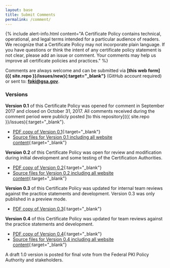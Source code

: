 ```yaml
---
layout: base
title: Submit Comments
permalink: /comment/
---
```

{% include alert-info.html content="A Certificate Policy contains technical, operational, and legal terms intended for a particular audience of readers.  We recognize that a Certificate Policy may not incorporate plain language.  If you have questions or think the intent of any certificate policy statement is not clear, please add an issue or comment. Your comments may help us improve all certificate policies and practices." %}

Comments are always welcome and can be submitted via **[this web form]({{ site.repo }}/issues/new){:target="_blank"}** (GitHub account required) or sent to: **[fpki@gsa.gov](mailto:fpki@gsa.gov)**.

### Versions

**Version 0.1** of this Certificate Policy was opened for comment in September 2017 and closed on October 31, 2017.  All comments received during the comment period were publicly posted [to this repository]({{ site.repo }}/issues){:target="_blank"}.

- [PDF copy of Version 0.1](https://github.com/uspki/policies/blob/v0.1/assets/docs/Federal_Public_Trust_Device_PKI_Certificate_Policy_Draft_v0_1_September2017.pdf){:target="_blank"}
- [Source files for Version 0.1 including all website content](https://github.com/uspki/policies/releases/tag/v0.1){:target="_blank"}

**Version 0.2** of this Certificate Policy was open for review and modification during initial development and some testing of the Certification Authorities.

- [PDF copy of Version 0.2](https://github.com/uspki/policies/blob/v0.2/assets/docs/US_Federal_Public_Trust_TLS_Certificate_Policy_v0_2.pdf){:target="_blank"}
- [Source files for Version 0.2 including all website content](https://github.com/uspki/policies/releases/tag/v0.2){:target="_blank"}

**Version 0.3** of this Certificate Policy was updated for internal team reviews against the practice statements and development.  Version 0.3 was only published in a preview mode.
- [PDF copy of Version 0.3](https://github.com/uspki/policies/blob/master/assets/docs/US_Federal_Public_Trust_TLS_Certificate_Policy_v0_3.pdf){:target="_blank"}

**Version 0.4** of this Certificate Policy was updated for team reviews against the practice statements and development.  

- [PDF copy of Version 0.4](https://github.com/uspki/policies/blob/v0.4/assets/docs/US_Federal_Public_Trust_TLS_Certificate_Policy_v0_4.pdf){:target="_blank"}
- [Source files for Version 0.4 including all website content](https://github.com/uspki/policies/releases/tag/v0.4){:target="_blank"}

A draft 1.0 version is posted for final vote from the Federal PKI Policy Authority and stakeholders.
